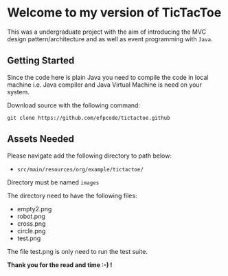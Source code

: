 # Welcome to my version of TicTacToe

This was a undergraduate project with the aim of introducing the MVC design pattern/architecture and as well 
as event programming with ``Java``. 

## Getting Started
Since the code here is plain Java  you need to compile the code in local machine i.e. 
Java compiler and Java Virtual Machine is need on your system.

Download source with the following command:

```git clone https://github.com/efpcode/tictactoe.github```

## Assets Needed
Please navigate add the following directory to path below:

  * ```src/main/resources/org/example/tictactoe/```

Directory must be named ``images``

The directory need to have the following files:
* empty2.png
* robot.png
* cross.png
* circle.png
* test.png

The file test.png is only need to run the test suite.

**Thank you for the read and time :-) !**
